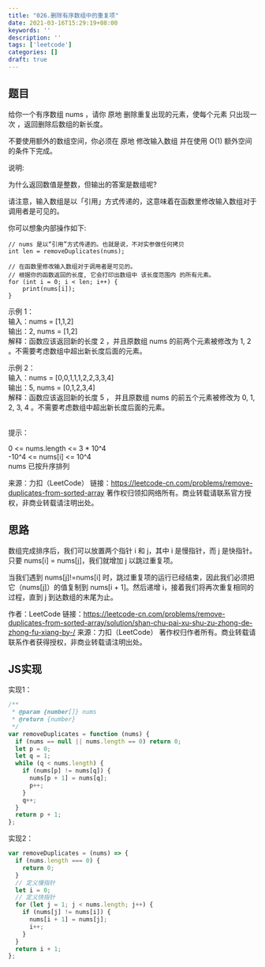 ```yaml
---
title: "026.删除有序数组中的重复项"
date: 2021-03-16T15:29:19+08:00
keywords: ''
description: ''
tags: ['leetcode']
categories: []
draft: true
---
```


## 题目  

给你一个有序数组 nums ，请你 原地 删除重复出现的元素，使每个元素 只出现一次 ，返回删除后数组的新长度。

不要使用额外的数组空间，你必须在 原地 修改输入数组 并在使用 O(1) 额外空间的条件下完成。

说明:

为什么返回数值是整数，但输出的答案是数组呢?

请注意，输入数组是以「引用」方式传递的，这意味着在函数里修改输入数组对于调用者是可见的。

你可以想象内部操作如下:
```
// nums 是以“引用”方式传递的。也就是说，不对实参做任何拷贝
int len = removeDuplicates(nums);

// 在函数里修改输入数组对于调用者是可见的。
// 根据你的函数返回的长度, 它会打印出数组中 该长度范围内 的所有元素。
for (int i = 0; i < len; i++) {
    print(nums[i]);
}
```

示例 1：  
输入：nums = [1,1,2]     
输出：2, nums = [1,2]    
解释：函数应该返回新的长度 2 ，并且原数组 nums 的前两个元素被修改为 1, 2 。不需要考虑数组中超出新长度后面的元素。  

示例 2：  
输入：nums = [0,0,1,1,1,2,2,3,3,4]   
输出：5, nums = [0,1,2,3,4]   
解释：函数应该返回新的长度 5 ， 并且原数组 nums 的前五个元素被修改为 0, 1, 2, 3, 4 。不需要考虑数组中超出新长度后面的元素。  
 

提示：

0 <= nums.length <= 3 * 10^4  
-10^4 <= nums[i] <= 10^4    
nums 已按升序排列  

来源：力扣（LeetCode）
链接：https://leetcode-cn.com/problems/remove-duplicates-from-sorted-array
著作权归领扣网络所有。商业转载请联系官方授权，非商业转载请注明出处。


## 思路 

数组完成排序后，我们可以放置两个指针 i 和 j，其中 i 是慢指针，而 j 是快指针。只要 nums[i] = nums[j]，我们就增加 j 以跳过重复项。

当我们遇到 nums[j]!=nums[i] 时，跳过重复项的运行已经结束，因此我们必须把它（nums[j]）的值复制到 nums[i + 1]。然后递增 i，接着我们将再次重复相同的过程，直到 j 到达数组的末尾为止。

作者：LeetCode
链接：https://leetcode-cn.com/problems/remove-duplicates-from-sorted-array/solution/shan-chu-pai-xu-shu-zu-zhong-de-zhong-fu-xiang-by-/
来源：力扣（LeetCode）
著作权归作者所有。商业转载请联系作者获得授权，非商业转载请注明出处。

## JS实现 

实现1：
```javascript
/**
 * @param {number[]} nums
 * @return {number}
 */
var removeDuplicates = function (nums) {
  if (nums == null || nums.length == 0) return 0;
  let p = 0;
  let q = 1;
  while (q < nums.length) {
    if (nums[p] != nums[q]) {
      nums[p + 1] = nums[q];
      p++;
    }
    q++;
  }
  return p + 1;
};
```

实现2：
```javascript
var removeDuplicates = (nums) => {
  if (nums.length === 0) {
    return 0;
  }
  // 定义慢指针
  let i = 0;
  // 定义快指针
  for (let j = 1; j < nums.length; j++) {
    if (nums[j] != nums[i]) {
      nums[i + 1] = nums[j];
      i++;
    }
  }
  return i + 1;
};
```